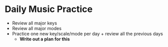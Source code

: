 # Daily Music Practice

- Review all major keys
- Review all major modes
- Practice one new key/scale/mode per day + review all the previous days
	- **Write out a plan for this**


